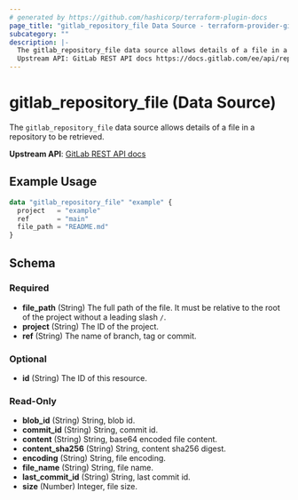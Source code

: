 ```yaml
---
# generated by https://github.com/hashicorp/terraform-plugin-docs
page_title: "gitlab_repository_file Data Source - terraform-provider-gitlab"
subcategory: ""
description: |-
  The gitlab_repository_file data source allows details of a file in a repository to be retrieved.
  Upstream API: GitLab REST API docs https://docs.gitlab.com/ee/api/repository_files.html
---
```


# gitlab_repository_file (Data Source)

The `gitlab_repository_file` data source allows details of a file in a repository to be retrieved.

**Upstream API**: [GitLab REST API docs](https://docs.gitlab.com/ee/api/repository_files.html)

## Example Usage

```terraform
data "gitlab_repository_file" "example" {
  project   = "example"
  ref       = "main"
  file_path = "README.md"
}
```

<!-- schema generated by tfplugindocs -->
## Schema

### Required

- **file_path** (String) The full path of the file. It must be relative to the root of the project without a leading slash `/`.
- **project** (String) The ID of the project.
- **ref** (String) The name of branch, tag or commit.

### Optional

- **id** (String) The ID of this resource.

### Read-Only

- **blob_id** (String) String, blob id.
- **commit_id** (String) String, commit id.
- **content** (String) String, base64 encoded file content.
- **content_sha256** (String) String, content sha256 digest.
- **encoding** (String) String, file encoding.
- **file_name** (String) String, file name.
- **last_commit_id** (String) String, last commit id.
- **size** (Number) Integer, file size.


